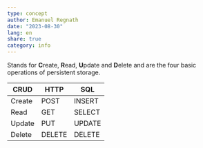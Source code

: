 ```yaml
---
type: concept
author: Emanuel Regnath
date: "2023-08-30"
lang: en
share: true
category: info
---
```

Stands for **C**reate, **R**ead, **U**pdate and **D**elete and are the four basic operations of persistent storage.

| CRUD   | HTTP   | SQL    |
| ------ | ------ | ------ |
| Create | POST   | INSERT |
| Read   | GET    | SELECT |
| Update | PUT    | UPDATE |
| Delete | DELETE | DELETE       |
